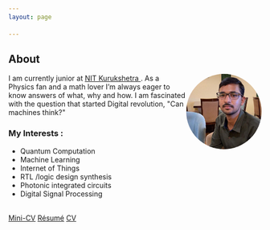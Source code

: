 ```yaml
---
layout: page

---
```


<div><h2>About</h2>
  <span><img  src="/assets/My.jpeg" alt="My picture" width="150" height="150" align="right" style="border-radius:50%"/></span>
<p>I am currently junior  at <a href="https://nitkkr.ac.in/" target="_blank" >NIT Kurukshetra </a>.
As a Physics fan and a math lover I’m always eager to know answers 
of what, why and how. I am fascinated with the question that started Digital revolution, "Can machines think?"
</p></div>


<div><h3> <b> My  Interests : </b></h3>
<ul> 
  <li>Quantum Computation </li>
  <li>Machine Learning</li>
  <li>Internet of Things </li>
  <li>RTL /logic design synthesis </li>
  <li>Photonic integrated circuits</li>
  <li>Digital Signal Processing </li>
 </ul>
  <br><a href="/assets/mcv.pdf" target="_blank">Mini-CV</a>
  <a href="/assets/raghav_resume23.05.23.pdf" target="_blank">Résumé</a>
  <a href="/assets/raghav_cv5.8.23.pdf" target="_blank">CV</a></div>
  
